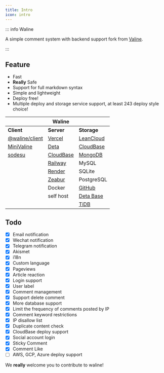 ```yaml
---
title: Intro
icon: intro
---
```


::: info Waline

A simple comment system with backend support fork from [Valine](https://valine.js.org).

:::

<!-- more -->

## Feature

- Fast
- **Really** Safe
- Support for full markdown syntax
- Simple and lightweight
- Deploy free!
- Multiple deploy and storage service support, at least 243 deploy style choice!

|                                                 | Waline                              |                                                              |
| ----------------------------------------------- | ----------------------------------- | ------------------------------------------------------------ |
| **Client**                                      | **Server**                          | **Storage**                                                  |
| [@waline/client](https://waline.js.org)         | [Vercel](https://vercel.com)        | [LeanCloud](https://leancloud.app)                           |
| [MiniValine](https://minivaline.js.org/)        | [Deta](https://deta.space)          | [CloudBase](https://cloudbase.net)                           |
| [sodesu](https://github.com/BeiyanYunyi/sodesu) | [CloudBase](https://cloudbase.net/) | [MongoDB](https://mongodb.com)                               |
|                                                 | [Railway](https://railway.app)      | MySQL                                                        |
|                                                 | [Render](https://render.com)        | SQLite                                                       |
|                                                 | [Zeabur](https://zeabur.com)        | PostgreSQL                                                   |
|                                                 | Docker                              | [GitHub](https://github.com)                                 |
|                                                 | self host                           | [Deta Base](https://deta.space/docs/en/reference/base/about) |
|                                                 |                                     | [TiDB](https://tidbcloud.com/)                               |

## Todo

- [x] Email notification
- [x] Wechat notification
- [x] Telegram notification
- [x] Akismet
- [x] i18n
- [x] Custom language
- [x] Pageviews
- [x] Article reaction
- [x] Login support
- [x] User label
- [x] Comment management
- [x] Support delete comment
- [x] More database support
- [x] Limit the frequency of comments posted by IP
- [x] Comment keyword restrictions
- [x] IP disallow list
- [x] Duplicate content check
- [x] CloudBase deploy support
- [x] Social account login
- [x] Sticky Comment
- [x] Comment Like
- [ ] AWS, GCP, Azure deploy support

We **really** welcome you to contribute to waline!
